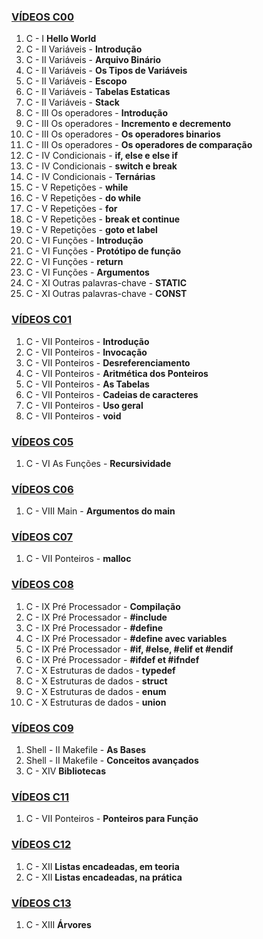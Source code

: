 ### <a href="https://www.youtube.com/playlist?list=PLVQYiy6xNUxz5wbzZn4tfUhF4djgzscB-">VÍDEOS C00</a><br>
01. C - I **Hello World**<br>
02. C - II Variáveis - **Introdução**<br>
03. C - II Variáveis - **Arquivo Binário**<br>
04. C - II Variáveis - **Os Tipos de Variáveis**<br>
05. C - II Variáveis - **Escopo**<br>
06. C - II Variáveis - **Tabelas Estaticas**<br>
07. C - II Variáveis - **Stack**<br>
08. C - III Os operadores - **Introdução**<br>
09. C - III Os operadores - **Incremento e decremento**<br>
10. C - III Os operadores - **Os operadores binarios**<br>
11. C - III Os operadores - **Os operadores de comparação**<br>
12. C - IV Condicionais - **if, else e else if**<br>
13. C - IV Condicionais - **switch e break**<br>
14. C - IV Condicionais - **Ternárias**<br>
15. C - V Repetições - **while**<br>
16. C - V Repetições - **do while**<br>
17. C - V Repetições - **for**<br>
18. C - V Repetições - **break et continue**<br>
19. C - V Repetições - **goto et label**<br>
20. C - VI Funções - **Introdução**<br>
21. C - VI Funções - **Protótipo de função**<br>
22. C - VI Funções - **return**<br>
23. C - VI Funções - **Argumentos**<br>
24. C - XI Outras palavras-chave - **STATIC**<br>
25. C - XI Outras palavras-chave - **CONST**<br>

### <a href="https://www.youtube.com/playlist?list=PLVQYiy6xNUxytsXWxZx6odBJMbRktIHTs">VÍDEOS C01</a><br>
01. C - VII Ponteiros - **Introdução**<br>
02. C - VII Ponteiros - **Invocação**<br>
03. C - VII Ponteiros - **Desreferenciamento**<br>
04. C - VII Ponteiros - **Aritmética dos Ponteiros**<br>
05. C - VII Ponteiros - **As Tabelas**<br>
06. C - VII Ponteiros - **Cadeias de caracteres**<br>
07. C - VII Ponteiros - **Uso geral**<br>
08. C - VII Ponteiros - **void**<br>

### <a href="https://www.youtube.com/playlist?list=PLVQYiy6xNUxxZbeH9b0VC-nC6QsJRw5Ah">VÍDEOS C05</a><br>
01. C - VI As Funções - **Recursividade**<br>

### <a href="https://www.youtube.com/playlist?list=PLVQYiy6xNUxxDlCkkCX262SI90TsllYUW">VÍDEOS C06</a><br>
01. C - VIII Main - **Argumentos do main**<br>

### <a href="https://www.youtube.com/playlist?list=PLVQYiy6xNUxzNYF00nlmx624twFlamqLt">VÍDEOS C07</a><br>
01. C - VII Ponteiros - **malloc**<br>

### <a href="https://youtube.com/playlist?list=PLVQYiy6xNUxxMI_GiGGb2hxMcd3IwNYRy">VÍDEOS C08</a><br>
01. C - IX Pré Processador - **Compilação**<br>
02. C - IX Pré Processador - **#include**<br>
03. C - IX Pré Processador - **#define**<br>
04. C - IX Pré Processador - **#define avec variables**<br>
05. C - IX Pré Processador - **#if, #else, #elif et #endif**<br>
06. C - IX Pré Processador - **#ifdef et #ifndef**<br>
07. C - X Estruturas de dados - **typedef**<br>
08. C - X Estruturas de dados - **struct**<br>
09. C - X Estruturas de dados - **enum**<br>
10. C - X Estruturas de dados - **union**<br>

### <a href="https://youtube.com/playlist?list=PLVQYiy6xNUxw6n6q_i8wek6U7t7CeAXhU">VÍDEOS C09</a><br>
01. Shell - II Makefile - **As Bases**<br>
02. Shell - II Makefile - **Conceitos avançados**<br>
03. C - XIV **Bibliotecas**<br>

### <a href="https://youtube.com/playlist?list=PLVQYiy6xNUxx8sKygTdqtOPytqN7sb0Vz">VÍDEOS C11</a><br>
01. C - VII Ponteiros - **Ponteiros para Função**<br>

### <a href="https://youtube.com/playlist?list=PLVQYiy6xNUxwmUOmyYSaI6gD1UyfF9MSj">VÍDEOS C12</a><br>
01. C - XII **Listas encadeadas, em teoria**<br>
02. C - XII **Listas encadeadas, na prática**<br>

### <a href="https://youtube.com/playlist?list=PLVQYiy6xNUxzusAgMiybYwkLvuMFbVat9">VÍDEOS C13</a><br>
01. C - XIII **Árvores**<br>
